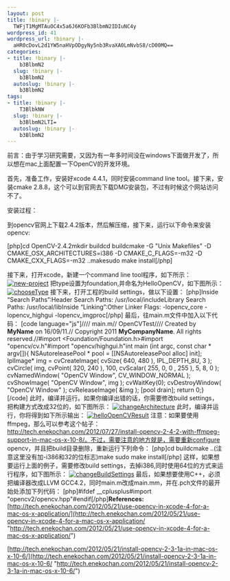 ```yaml
---
layout: post
title: !binary |-
  TWFjT1MgMTAuOC4x5a6J6KOFb3BlbmN2IDIuNC4y
wordpress_id: 41
wordpress_url: !binary |-
  aHR0cDovL2d1YW5naHVpODgyNy5nb3RvaXA0LmNvbS8/cD00MQ==
categories:
- title: !binary |-
    b3BlbmN2
  slug: !binary |-
    b3BlbmN2
  autoslug: !binary |-
    b3BlbmN2
tags:
- title: !binary |-
    T3BlbkNW
  slug: !binary |-
    b3BlbmN2LTI=
  autoslug: !binary |-
    b3BlbmN2
---
```


前言：由于学习研究需要，又因为有一年多时间没在windows下面做开发了，所以想在mac上面配置一下OpenCV的开发环境。

首先，准备工作，安装好xcode 4.4.1，同时安装command line tool。接下来，安装cmake 2.8.8，这个可以到官网去下载DMG安装包，不过有时候这个网站访问不了。

安装过程：

到opencv官网上下载2.4.2版本，然后解压缩，接下来，运行以下命令来安装opencv:
<!--more-->[php]cd OpenCV-2.4.2mkdir buildcd buildcmake -G &quot;Unix Makefiles&quot; -D CMAKE_OSX_ARCHITECTURES=i386 -D CMAKE_C_FLAGS=-m32 -D CMAKE_CXX_FLAGS=-m32 ..makesudo make install[/php]
接下来，打开xcode，新建一个command line tool程序，如下所示：
[![](http://guanghui8827.gotoip4.com/wp-content/uploads/2012/09/1-300x200.jpg "new-project")](http://guanghui8827.gotoip4.com/wp-content/uploads/2012/09/1.jpg)
把type设置为foundation,并命名为HelloOpenCV，如下图所示：
[![](http://guanghui8827.gotoip4.com/wp-content/uploads/2012/09/chooseType-300x202.jpg "chooseType")](http://guanghui8827.gotoip4.com/wp-content/uploads/2012/09/chooseType.jpg)
接下来，打开工程的build settings，做以下设置：
[php]Inside “Search Paths”:Header Search Paths: /usr/local/includeLibrary Search Paths: /usr/local/libInside “Linking”:Other Linker Flags: -lopencv_core -lopencv_highgui -lopencv_imgproc[/php]
最后，往main.m文件中加入以下代码：
[code language="js"]//// main.m// OpenCVTest//// Created by __MyName__ on 16/09/11.// Copyright 2011 __MyCompanyName__. All rights reserved.//#import &lt;Foundation/Foundation.h&gt;#import &quot;opencv/cv.h&quot;#import &quot;opencv/highgui.h&quot;int main (int argc, const char * argv[]){    NSAutoreleasePool * pool = [[NSAutoreleasePool alloc] init];        IplImage* img = cvCreateImage( cvSize( 640, 480 ), IPL_DEPTH_8U, 3 );        cvCircle( img, cvPoint( 320, 240 ), 100, cvScalar( 255, 0, 0 , 255 ), 5, 8, 0 );        cvNamedWindow( &quot;OpenCV Window&quot;, CV_WINDOW_NORMAL );    cvShowImage( &quot;OpenCV Window&quot;, img );        cvWaitKey(0);        cvDestroyWindow( &quot;OpenCV Window&quot; );    cvReleaseImage( &amp;img );        [pool drain];    return 0;}[/code]
此时，编译并运行。如果你编译出错的话，你需要修改build settings，把构建方式改成32位的，如下图所示：
[![](http://guanghui8827.gotoip4.com/wp-content/uploads/2012/09/changeArchitecture-300x97.jpg "changeArchitecture")](http://guanghui8827.gotoip4.com/wp-content/uploads/2012/09/changeArchitecture.jpg)
此时，编译并运行，你将得到如下所示输出：
[![](http://guanghui8827.gotoip4.com/wp-content/uploads/2012/09/helloOpenCVResult-300x210.jpg "helloOpenCVResult")](http://guanghui8827.gotoip4.com/wp-content/uploads/2012/09/helloOpenCVResult.jpg)
注意：如果要使用ffmpeg，那么可以参考这个帖子：http://tech.enekochan.com/2012/07/27/install-opencv-2-4-2-with-ffmpeg-support-in-mac-os-x-10-8/。不过，需要注意的地方就是，需要重新configure opencv，并且把build目录删除，重新运行下列命令：
[php]cd buildcmake ..(注意这里没有加-i386和32的位标志)make sudo make install[/php]
这样，如果想要运行上面的例子，需要修改build settings，去掉i386,同时使用64位的方式来运行程序，如下图所示：
[![](http://guanghui8827.gotoip4.com/wp-content/uploads/2012/09/changeBuildSettings-300x82.jpg "changeBuildSettings")](http://guanghui8827.gotoip4.com/wp-content/uploads/2012/09/changeBuildSettings.jpg)
最后，如果想要使用C++，必须把编译器改成LLVM GCC4.2，同时main.m改成main.mm，并在.pch文件的最开始处添加下列代码：
[php]#ifdef __cplusplus#import &quot;opencv2/opencv.hpp&quot;#endif[/php]**References:**
[http://tech.enekochan.com/2012/05/21/use-opencv-in-xcode-4-for-a-mac-os-x-application/](http://tech.enekochan.com/2012/05/21/use-opencv-in-xcode-4-for-a-mac-os-x-application/ "http://tech.enekochan.com/2012/05/21/use-opencv-in-xcode-4-for-a-mac-os-x-application/")

[http://tech.enekochan.com/2012/05/21/install-opencv-2-3-1a-in-mac-os-x-10-6/](http://tech.enekochan.com/2012/05/21/install-opencv-2-3-1a-in-mac-os-x-10-6/ "http://tech.enekochan.com/2012/05/21/install-opencv-2-3-1a-in-mac-os-x-10-6/")
